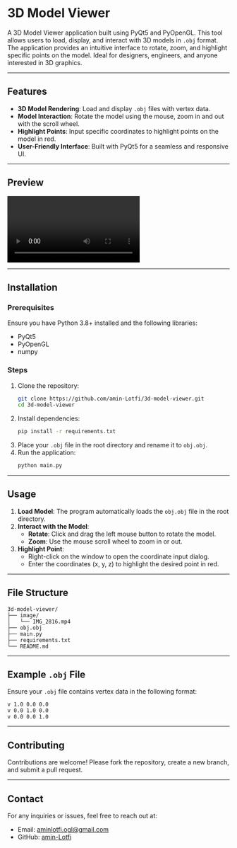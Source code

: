 
# 3D Model Viewer

A 3D Model Viewer application built using PyQt5 and PyOpenGL. This tool allows users to load, display, and interact with 3D models in `.obj` format. The application provides an intuitive interface to rotate, zoom, and highlight specific points on the model. Ideal for designers, engineers, and anyone interested in 3D graphics.

---

## Features

- **3D Model Rendering**: Load and display `.obj` files with vertex data.
- **Model Interaction**: Rotate the model using the mouse, zoom in and out with the scroll wheel.
- **Highlight Points**: Input specific coordinates to highlight points on the model in red.
- **User-Friendly Interface**: Built with PyQt5 for a seamless and responsive UI.

---

## Preview

![Video Preview](image/IMG_2816.mp4)

---

## Installation

### Prerequisites
Ensure you have Python 3.8+ installed and the following libraries:

- PyQt5
- PyOpenGL
- numpy

### Steps
1. Clone the repository:
   ```bash
   git clone https://github.com/amin-Lotfi/3d-model-viewer.git
   cd 3d-model-viewer
   ```
2. Install dependencies:
   ```bash
   pip install -r requirements.txt
   ```
3. Place your `.obj` file in the root directory and rename it to `obj.obj`.
4. Run the application:
   ```bash
   python main.py
   ```

---

## Usage

1. **Load Model**: The program automatically loads the `obj.obj` file in the root directory.
2. **Interact with the Model**:
   - **Rotate**: Click and drag the left mouse button to rotate the model.
   - **Zoom**: Use the mouse scroll wheel to zoom in or out.
3. **Highlight Point**:
   - Right-click on the window to open the coordinate input dialog.
   - Enter the coordinates (x, y, z) to highlight the desired point in red.

---

## File Structure
```
3d-model-viewer/
├── image/
│   └── IMG_2816.mp4
├── obj.obj
├── main.py
├── requirements.txt
└── README.md
```

---

## Example `.obj` File
Ensure your `.obj` file contains vertex data in the following format:

```
v 1.0 0.0 0.0
v 0.0 1.0 0.0
v 0.0 0.0 1.0
```

---

## Contributing
Contributions are welcome! Please fork the repository, create a new branch, and submit a pull request.

---

## Contact
For any inquiries or issues, feel free to reach out at:
- Email: aminlotfi.ogl@gmail.com
- GitHub: [amin-Lotfi](https://github.com/amin-Lotfi)
